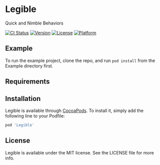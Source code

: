 # Legible
Quick and Nimble Behaviors

[![CI Status](https://img.shields.io/travis/sparta-science/Legible.svg?style=flat)](https://travis-ci.org/sparta-science/Legible)
[![Version](https://img.shields.io/cocoapods/v/Legible.svg?style=flat)](https://cocoapods.org/pods/Legible)
[![License](https://img.shields.io/cocoapods/l/Legible.svg?style=flat)](https://cocoapods.org/pods/Legible)
[![Platform](https://img.shields.io/cocoapods/p/Legible.svg?style=flat)](https://cocoapods.org/pods/Legible)

## Example

To run the example project, clone the repo, and run `pod install` from the Example directory first.

## Requirements

## Installation

Legible is available through [CocoaPods](https://cocoapods.org). To install
it, simply add the following line to your Podfile:

```ruby
pod 'Legible'
```

## License

Legible is available under the MIT license. See the LICENSE file for more info.
